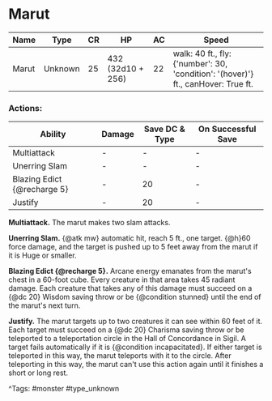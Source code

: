 # Marut

| Name | Type | CR | HP | AC | Speed |
|------|------|----|----|----|-------|
| Marut | Unknown | 25 | 432 (32d10 + 256) | 22 | walk: 40 ft., fly: {'number': 30, 'condition': '(hover)'} ft., canHover: True ft. |

### Actions:

| Ability | Damage | Save DC & Type | On Successful Save |
|---------|--------|----------------|--------------------|
| Multiattack | - | - | - |
| Unerring Slam | - | - | - |
| Blazing Edict {@recharge 5} | - | 20 | - |
| Justify | - | 20 | - |


**Multiattack.** The marut makes two slam attacks.

**Unerring Slam.** {@atk mw} automatic hit, reach 5 ft., one target. {@h}60 force damage, and the target is pushed up to 5 feet away from the marut if it is Huge or smaller.

**Blazing Edict {@recharge 5}.** Arcane energy emanates from the marut's chest in a 60-foot cube. Every creature in that area takes 45 radiant damage. Each creature that takes any of this damage must succeed on a {@dc 20} Wisdom saving throw or be {@condition stunned} until the end of the marut's next turn.

**Justify.** The marut targets up to two creatures it can see within 60 feet of it. Each target must succeed on a {@dc 20} Charisma saving throw or be teleported to a teleportation circle in the Hall of Concordance in Sigil. A target fails automatically if it is {@condition incapacitated}. If either target is teleported in this way, the marut teleports with it to the circle. After teleporting in this way, the marut can't use this action again until it finishes a short or long rest.

^Tags: #monster #type_unknown